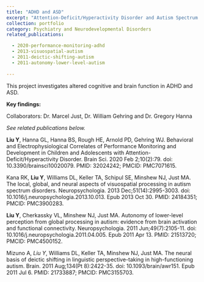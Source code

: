 ```yaml
---
title: "ADHD and ASD"
excerpt: "Attention-Deficit/Hyperactivity Disorder and Autism Spectrum Disorder"
collection: portfolio
category: Psychiatry and Neurodevelopmental Disorders
related_publications:

  - 2020-performance-monitoring-adhd
  - 2013-visuospatial-autism
  - 2011-deictic-shifting-autism
  - 2011-autonomy-lower-level-autism
  
---
```


This project investigates altered cognitive and brain function in ADHD and ASD.

**Key findings:** 

Collaborators: Dr. Marcel Just, Dr. William Gehring and Dr. Gregory Hanna 

*See related publications below.*

**Liu Y**, Hanna GL, Hanna BS, Rough HE, Arnold PD, Gehring WJ. Behavioral and Electrophysiological Correlates of Performance Monitoring and Development in Children and Adolescents with Attention-Deficit/Hyperactivity Disorder. Brain Sci. 2020 Feb 2;10(2):79. doi: 10.3390/brainsci10020079. PMID: 32024242; PMCID: PMC7071615.

Kana RK, **Liu Y**, Williams DL, Keller TA, Schipul SE, Minshew NJ, Just MA. The local, global, and neural aspects of visuospatial processing in autism spectrum disorders. Neuropsychologia. 2013 Dec;51(14):2995-3003. doi: 10.1016/j.neuropsychologia.2013.10.013. Epub 2013 Oct 30. PMID: 24184351; PMCID: PMC3900283.

**Liu Y**, Cherkassky VL, Minshew NJ, Just MA. Autonomy of lower-level perception from global processing in autism: evidence from brain activation and functional connectivity. Neuropsychologia. 2011 Jun;49(7):2105-11. doi: 10.1016/j.neuropsychologia.2011.04.005. Epub 2011 Apr 13. PMID: 21513720; PMCID: PMC4500152.

Mizuno A, *Liu Y*, Williams DL, Keller TA, Minshew NJ, Just MA. The neural basis of deictic shifting in linguistic perspective-taking in high-functioning autism. Brain. 2011 Aug;134(Pt 8):2422-35. doi: 10.1093/brain/awr151. Epub 2011 Jul 6. PMID: 21733887; PMCID: PMC3155703.
